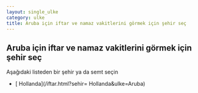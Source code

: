 ```yaml
---
layout: single_ulke
category: ulke
title: Aruba için iftar ve namaz vakitlerini görmek için şehir seç
---
```



## Aruba için iftar ve namaz vakitlerini görmek için şehir seç

Aşağıdaki listeden bir şehir ya da semt seçin


* [ Hollanda](/iftar.html?sehir= Hollanda&ulke=Aruba)
